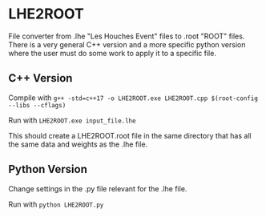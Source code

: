 # LHE2ROOT
File converter from .lhe "Les Houches Event" files to .root "ROOT" files.  There is a very general C++ version and a more specific python version where the user must do some work to apply it to a specific file.

## C++ Version
Compile with `g++ -std=c++17 -o LHE2ROOT.exe LHE2ROOT.cpp $(root-config --libs --cflags)`

Run with `LHE2ROOT.exe input_file.lhe` 

This should create a LHE2ROOT.root file in the same directory that has all the same data and weights as the .lhe file.

## Python Version
Change settings in the .py file relevant for the .lhe file.

Run with `python LHE2ROOT.py`
